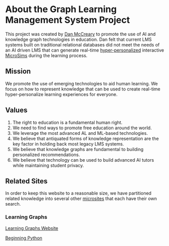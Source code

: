 # About the Graph Learning Management System Project

This project was created by [Dan McCreary](https://www.linkedin.com/in/danmccreary/)
to promote the use of AI and knowledge graph technologies in
education.  Dan felt that current LMS systems built
on traditional relational databases did not meet the
needs of an AI driven LMS that can generate real-time [hyper-personalized](glossary.md#hyper-personalization) interactive [MicroSims](./glossary.md#microsim)
during the learning process.

## Mission

We promote the use of emerging technologies to aid human learning.  We focus
on how to represent knowledge that can be used to create real-time hyper-personalize
learning experiences for everyone.

## Values

1. The right to education is a fundamental human right.
2. We need to find ways to promote free education around the world.
3. We leverage the most advanced AL and ML-based technologies.
4. We believe that antiquated forms of knowledge representation are the key
factor in holding back most legacy LMS systems.
5. We believe that knowledge graphs are fundamental to building personalized recommendations.
6. We believe that technology can be used to build advanced AI tutors while
maintaining student privacy.

## Related Sites

In order to keep this website to a reasonable size, we have partitioned related
knowledge into several other [microsites]() that each have their own search.

### Learning Graphs

[Learning Graphs Website](https://dmccreary.github.io/learning-graphs/)

[Beginning Python](https://www.coderdojotc.org/python/)